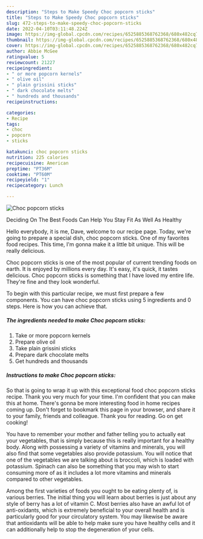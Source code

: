 ```yaml
---
description: "Steps to Make Speedy Choc popcorn sticks"
title: "Steps to Make Speedy Choc popcorn sticks"
slug: 472-steps-to-make-speedy-choc-popcorn-sticks
date: 2022-04-10T03:11:48.224Z
image: https://img-global.cpcdn.com/recipes/6525885368762368/680x482cq70/choc-popcorn-sticks-recipe-main-photo.jpg
thumbnail: https://img-global.cpcdn.com/recipes/6525885368762368/680x482cq70/choc-popcorn-sticks-recipe-main-photo.jpg
cover: https://img-global.cpcdn.com/recipes/6525885368762368/680x482cq70/choc-popcorn-sticks-recipe-main-photo.jpg
author: Abbie McGee
ratingvalue: 5
reviewcount: 21227
recipeingredient:
- " or more popcorn kernels"
- " olive oil"
- " plain grissini sticks"
- " dark chocolate melts"
- " hundreds and thousands"
recipeinstructions:

categories:
- Recipe
tags:
- choc
- popcorn
- sticks

katakunci: choc popcorn sticks 
nutrition: 225 calories
recipecuisine: American
preptime: "PT36M"
cooktime: "PT60M"
recipeyield: "1"
recipecategory: Lunch

---
```



![Choc popcorn sticks](https://img-global.cpcdn.com/recipes/6525885368762368/680x482cq70/choc-popcorn-sticks-recipe-main-photo.jpg)

Deciding On The Best Foods Can Help You Stay Fit As Well As Healthy

Hello everybody, it is me, Dave, welcome to our recipe page. Today, we're going to prepare a special dish, choc popcorn sticks. One of my favorites food recipes. This time, I'm gonna make it a little bit unique. This will be really delicious.



Choc popcorn sticks is one of the most popular of current trending foods on earth. It is enjoyed by millions every day. It's easy, it's quick, it tastes delicious. Choc popcorn sticks is something that I have loved my entire life. They're fine and they look wonderful.


To begin with this particular recipe, we must first prepare a few components. You can have choc popcorn sticks using 5 ingredients and 0 steps. Here is how you can achieve that.

<!--inarticleads1-->

##### The ingredients needed to make Choc popcorn sticks:

1. Take  or more popcorn kernels
1. Prepare  olive oil
1. Take  plain grissini sticks
1. Prepare  dark chocolate melts
1. Get  hundreds and thousands




<!--inarticleads2-->

##### Instructions to make Choc popcorn sticks:





So that is going to wrap it up with this exceptional food choc popcorn sticks recipe. Thank you very much for your time. I'm confident that you can make this at home. There's gonna be more interesting food in home recipes coming up. Don't forget to bookmark this page in your browser, and share it to your family, friends and colleague. Thank you for reading. Go on get cooking!

You have to remember your mother and father telling you to actually eat your vegetables, that is simply because this is really important for a healthy body. Along with possessing a variety of vitamins and minerals, you will also find that some vegetables also provide potassium. You will notice that one of the vegetables we are talking about is broccoli, which is loaded with potassium. Spinach can also be something that you may wish to start consuming more of as it includes a lot more vitamins and minerals compared to other vegetables.

Among the first varieties of foods you ought to be eating plenty of, is various berries. The initial thing you will learn about berries is just about any style of berry has a lot of vitamin C. Most berries also have an awful lot of anti-oxidants, which is extremely beneficial to your overall health and is particularly good for your circulatory system. You may likewise be aware that antioxidants will be able to help make sure you have healthy cells and it can additionally help to stop the degeneration of your cells.
